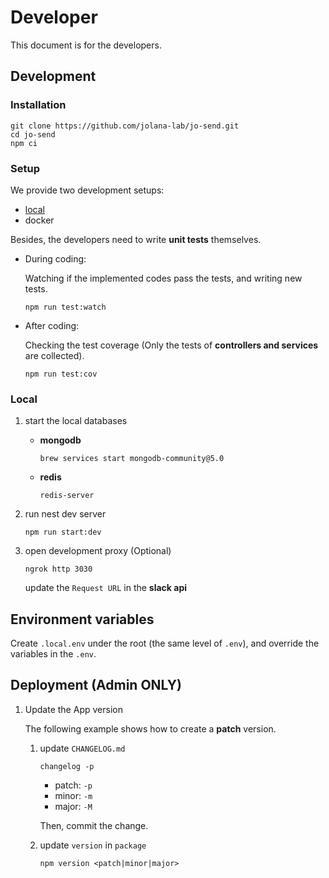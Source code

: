 # Developer

This document is for the developers.

## Development

### Installation

```command
git clone https://github.com/jolana-lab/jo-send.git
cd jo-send
npm ci
```

### Setup

We provide two development setups:

- [local](###Local)
- docker

Besides, the developers need to write **unit tests** themselves.

- During coding:

  Watching if the implemented codes pass the tests, and writing new tests.

  ```command
  npm run test:watch
  ```

- After coding:

  Checking the test coverage (Only the tests of **controllers and services** are collected).

  ```command
  npm run test:cov
  ```

### Local

1.  start the local databases

    - **mongodb**

      ```command
      brew services start mongodb-community@5.0
      ```

    - **redis**

      ```command
      redis-server
      ```

2.  run nest dev server

    ```command
    npm run start:dev
    ```

3.  open development proxy (Optional)

    ```command
    ngrok http 3030
    ```

    update the `Request URL` in the **slack api**

## Environment variables

Create `.local.env` under the root (the same level of `.env`), and override the variables in the `.env`.

## Deployment (Admin ONLY)

1. Update the App version

   The following example shows how to create a **patch** version.

   1. update `CHANGELOG.md`

      ```command
      changelog -p
      ```

      - patch: `-p`
      - minor: `-m`
      - major: `-M`

      Then, commit the change.

   2. update `version` in `package`

      ```command
      npm version <patch|minor|major>
      ```
